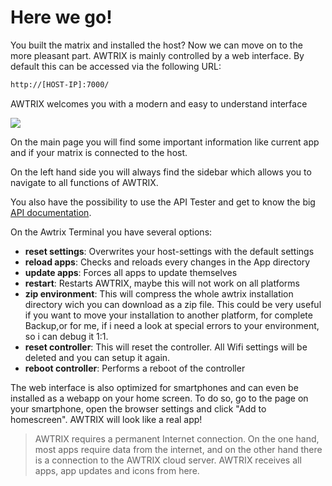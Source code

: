 # Here we go!

You built the matrix and installed the host? Now we can move on to the more pleasant part.
AWTRIX is mainly controlled by a web interface. By default this can be accessed via the following URL:

```txt
http://[HOST-IP]:7000/
```

AWTRIX welcomes you with a modern and easy to understand interface

![](../assets/home.jpg)

On the main page you will find some important information like current app and if your matrix is connected to the host.

On the left hand side you will always find the sidebar which allows you to navigate to all functions of AWTRIX.

You also have the possibility to use the API Tester and get to know the big [API documentation](/en-en/api).

On the Awtrix Terminal you have several options:

- **reset settings**:
    Overwrites your host-settings with the default settings
- **reload apps**:
    Checks and reloads every changes in the App directory
- **update apps**:
    Forces all apps to update themselves
- **restart**:
    Restarts AWTRIX, maybe this will not work on all platforms
- **zip environment**:
    This will compress the whole awtrix installation directory wich you can download as a zip file. This could be very useful if you want to move your installation to another platform, for complete Backup,or for me, if i need a look at special errors to your environment, so i can debug it 1:1.
- **reset controller**:
    This will reset the controller. All Wifi settings will be deleted and you can setup it again.
- **reboot controller**:
    Performs a reboot of the controller

The web interface is also optimized for smartphones and can even be installed as a webapp on your home screen.
To do so, go to the page on your smartphone, open the browser settings and click "Add to homescreen". AWTRIX will look like a real app!

> AWTRIX requires a permanent Internet connection. On the one hand, most apps require data from the internet, and on the other hand there is a connection to the AWTRIX cloud server. AWTRIX receives all apps, app updates and icons from here.
